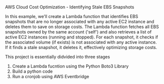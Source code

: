 AWS Cloud Cost Optimization - 
Identifying Stale EBS Snapshots

In this example, we'll create a Lambda function that identifies EBS snapshots that are no longer associated with any active EC2 instance and deletes them to save on storage costs.
The Lambda function fetches all EBS snapshots owned by the same account ('self') and also retrieves a list of active EC2 instances (running and stopped). For each snapshot, it checks if the associated volume (if exists) is not associated with any active instance. If it finds a stale snapshot, it deletes it, effectively optimizing storage costs.

This project is essentially didvided into three stages

1. Create a Lambda fucntion using the Python Boto3 Library
2. Build a python code
3. Run a cronjob using AWS Eventbridge
